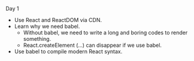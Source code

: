 Day 1

- Use React and ReactDOM via CDN.
- Learn why we need babel.
    - Without babel, we need to write a long and boring codes to render something.
    - React.createElement (...) can disappear if we use babel.
- Use babel to compile modern React syntax.
